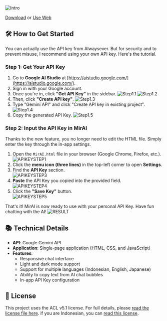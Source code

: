 <img src="Assets/Screenshot_20250915-213324.jpg" width="max" alt="Intro">

[Download](https://raw.githubusercontent.com/Allwaysever/MirAI/refs/heads/main/MirAI.html)
or
[Use Web](https://raw.githack.com/Allwaysever/MirAI/2a347570389c5a774c92585c8e9cdb751627c6f8/MirAI.html)

## 🛠️ How to Get Started

You can actually use the API key from Alwaysever. But for security and to prevent misuse, I recommend using your own API key. Here's the tutorial.

### Step 1: Get Your API Key

1.  Go to **Google AI Studio** at [https://aistudio.google.com/](https://aistudio.google.com/).
2.  Sign in with your Google account.
3.  Once you're in, click **"Get API Key"** in the sidebar.
    <img src="Assets/Tutorial/20250919_151650.jpg" width="max" alt="Step1.1">
    <img src="Assets/Tutorial/20250919_151833.jpg" width="max" alt="Step1.2">
4.  Then, click **"Create API key"**.
    <img src="Assets/Tutorial/20250919_151923.jpg" width="max" alt="Step1.3">
5.  Type "Gemini API" and click "Create API key in existing project".
    <img src="Assets/Tutorial/20250919_152023.jpg" width="max" alt="Step1.4">
6.  Copy the generated API Key.
    <img src="Assets/Tutorial/20250919_152101.jpg" width="max" alt="Step1.5">

### Step 2: Input the API Key in MirAI

Thanks to the new feature, you no longer need to edit the HTML file. Simply enter the key through the in-app settings.

1.  Open the `MirAI.html` file in your browser (Google Chrome, Firefox, etc.).<br><img src="Assets/Tutorial/APIKEYSTEP1.png" width="max" alt="APIKEYSTEP1">
2.  Click the **menu icon (three lines)** in the top-left corner to open **Settings**.
3.  Find the **API Key** section.<br><img src="Assets/Tutorial/APIKEYSTEP2.png" width="max" alt="APIKEYSTEP3">
4.  **Paste** the API Key you copied into the provided field.<br><img src="Assets/Tutorial/APIKEYSTEP3.1.png" width="max" alt="APIKEYSTEP4">
5.  Click the **"Save Key"** button.<br><img src="Assets/Tutorial/APIKEYSTEP3.2.png" width="max" alt="APIKEYSTEP5">

That's it! MirAI is now ready to use with your personal API Key. Have fun chatting with the AI!
<img src="Assets/Tutorial/APIKEYSTEP4.png" width="max" alt="RESULT">

## 📚 Technical Details

* **API**: Google Gemini API
* **Application**: Single-page application (HTML, CSS, and JavaScript)
* **Features**:
    * Responsive chat interface
    * Light and dark mode support
    * Support for multiple languages (Indonesian, English, Japanese)
    * Ability to copy text from AI chat bubbles
    * In-app API Key configuration

## 📄 License

This project uses the ACL v5.1 license. For full details, please [read the license file here](Licences/ACLICENSE_EN.md). if you are Indonesian, you can [read this license](Licences/ACLICENSE_ID.md).
